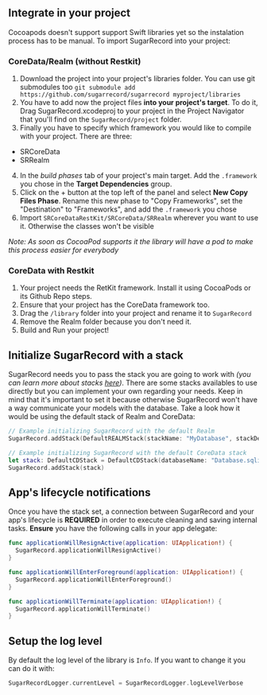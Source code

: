 ## Integrate in your project
Cocoapods doesn't support support Swift libraries yet so the instalation process has to be manual. To import SugarRecord into your project:

### CoreData/Realm (without Restkit)

1. Download the project into your project's libraries folder. You can use git submodules too `git submodule add https://github.com/sugarrecord/sugarrecord myproject/libraries`
2. You have to add now the project files **into your project's target**. To do it, Drag SugarRecord.xcodeproj to your project in the Project Navigator that you'll find on the `SugarRecord/project` folder.
3. Finally you have to specify which framework you would like to compile with your project. There are three:

- SRCoreData
- SRRealm

4. In the *build phases* tab of your project's main target. Add the `.framework` you chose in the **Target Dependencies** group.
5. Click on the + button at the top left of the panel and select **New Copy Files Phase**. Rename this new phase to "Copy Frameworks", set the "Destination" to "Frameworks", and add the `.framework` you chose
6. Import `SRCoreDataRestKit/SRCoreData/SRRealm` wherever you want to use it. Otherwise the classes won't be visible

*Note: As soon as CocoaPod supports it the library will have a pod to make this process easier for everybody*

### CoreData with Restkit

1. Your project needs the RetKit framework. Install it using CocoaPods or its Github Repo steps.
2. Ensure that your project has the CoreData framework too.
3. Drag the `/library` folder into your project and rename it to `SugarRecord`
4. Remove the Realm folder because you don't need it.
4. Build and Run your project!

## Initialize SugarRecord with a stack

SugarRecord needs you to pass the stack you are going to work with *(you can learn more about stacks [here](TODO))*. There are some stacks availables to use directly but you can implement your own regarding your needs. Keep in mind that it's important to set it because otherwise SugarRecord won't have a way communicate your models with the database. Take a look how it would be using the default stack of Realm and CoreData:

```swift
// Example initializing SugarRecord with the default Realm
SugarRecord.addStack(DefaultREALMStack(stackName: "MyDatabase", stackDescription: "My database using the lovely library SugarRecord"))

// Example initializing SugarRecord with the default CoreData stack
let stack: DefaultCDStack = DefaultCDStack(databaseName: "Database.sqlite", automigrating: true)
SugarRecord.addStack(stack)
```

## App's lifecycle notifications

Once you have the stack set, a connection between SugarRecord and your app's lifecycle is **REQUIRED** in order to execute cleaning and saving internal tasks. **Ensure** you have the following calls in your app delegate:

```swift
func applicationWillResignActive(application: UIApplication!) {
  SugarRecord.applicationWillResignActive()
}

func applicationWillEnterForeground(application: UIApplication!) {
  SugarRecord.applicationWillEnterForeground()
}

func applicationWillTerminate(application: UIApplication!) {
  SugarRecord.applicationWillTerminate()
}
```

## Setup the log level

By default the log level of the library is `Info`. If you want to change it you can do it with:

```swift
SugarRecordLogger.currentLevel = SugarRecordLogger.logLevelVerbose
```




